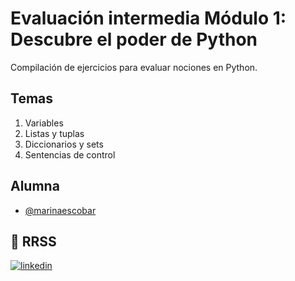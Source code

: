 # Evaluación intermedia Módulo 1: Descubre el poder de Python

Compilación de ejercicios para evaluar nociones en Python. 

## Temas

1. Variables
2. Listas y tuplas
3. Diccionarios y sets
4. Sentencias de control


## Alumna

- [@marinaescobar](https://www.github.com/marinaescobar)


## 🔗 RRSS
[![linkedin](https://img.shields.io/badge/linkedin-0A66C2?style=for-the-badge&logo=linkedin&logoColor=white)](https://www.linkedin.com/in/marinaescobarperez/)
